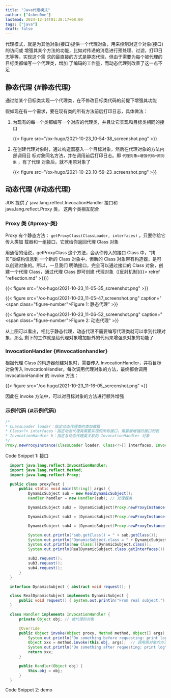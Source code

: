 ```yaml
---
title: "Java代理模式"
author: ["4shen0ne"]
lastmod: 2024-12-14T01:38:17+08:00
tags: ["java"]
draft: false
---
```


代理模式，就是为其他对象(接口)提供一个代理对象，用来控制对这个对象(接口)的访问或
增强其某个方法的功能，比如对传递的消息进行预处理、过滤，打印日志等等。实现这个需
求的最直接的方式是静态代理，但由于需要为每个被代理的目标类都编写一个代理类，增加
了编码的工作量，而动态代理则改善了这一点不足


## 静态代理 {#静态代理}

通过给某个目标类实现一个代理类，在不修改目标类代码的前提下增强其功能

假如现在有一个需求，要在现有类的所有方法前后打印日志，具体做法：

1.  为现有的每一个类都编写一个对应的代理类，并且让它实现和目标类相同的接口

    {{< figure src="/ox-hugo/2021-10-23_10-54-38_screenshot.png" >}}

2.  在创建代理对象时，通过构造器塞入一个目标对象，然后在代理对象的方法内部调用目
    标对象同名方法，并在调用前后打印日志。即 `代理对象=增强代码+原对象` ，有了代理
    对象后，就不用原对象了

    {{< figure src="/ox-hugo/2021-10-23_10-59-23_screenshot.png" >}}


## 动态代理 {#动态代理}

JDK 提供了 java.lang.reflect.InvocationHandler 接口和 java.lang.reflect.Proxy 类，
这两个类相互配合


### Proxy 类 {#proxy-类}

Proxy 有个静态方法： `getProxyClass(ClassLoader, interfaces)` ，只要你给它传入类加
载器和一组接口，它就给你返回代理 Class 对象

用通俗的话说，getProxyClass 这个方法，会从你传入的接口 Class 中，“拷贝”类结构信息到
一个新的 Class 对象中，但新的 Class 对象带有构造器，是可以创建对象的。所以，一旦我们
明确接口，完全可以通过接口的 Class 对象，创建一个代理 Class，通过代理 Class 即可创建
代理对象（[反射机制]({{< relref "reflection.md" >}})）

{{< figure src="/ox-hugo/2021-10-23_11-05-35_screenshot.png" >}}

{{< figure src="/ox-hugo/2021-10-23_11-05-47_screenshot.png" caption="<span class=\"figure-number\">Figure 1: </span>静态代理" >}}

{{< figure src="/ox-hugo/2021-10-23_11-06-52_screenshot.png" caption="<span class=\"figure-number\">Figure 2: </span>动态代理" >}}

从上图可以看出，相比于静态代理，动态代理不需要编写代理类就可以拿到代理对象，那么
剩下的工作就是给代理对象增加额外的代码来增强原对象的功能了


### InvocationHandler {#invocationhandler}

根据代理 Class 的构造器创建对象时，需要传入 InvocationHandler，并将目标对象传入
InvocationHandler。每次调用代理对象的方法，最终都会调用 InvocationHandler 的 invoke
方法：

{{< figure src="/ox-hugo/2021-10-23_11-16-05_screenshot.png" >}}

因此在 invoke 方法中，可以对目标对象的方法进行额外增强


### 示例代码 {#示例代码}

```java
/*
* CLassLoader loader：指定动态代理类的类加载器
* Class<?> interfaces：指定动态代理类需要实现的所有接口，需要被增强的接口列表
* InvocationHandler h：指定与动态代理类关联的 InvocationHandler 对象
*/
Proxy.newProxyInstance(ClassLoader loader, Class<?>[] interfaces, InvocationHandler h)
```
<div class="src-block-caption">
  <span class="src-block-number">Code Snippet 1:</span>
  接口
</div>

```java
  import java.lang.reflect.InvocationHandler;
  import java.lang.reflect.Method;
  import java.lang.reflect.Proxy;

  public class proxyTest {
      public static void main(String[] args) {
          DynamicSubject sub = new RealDynamicSubject();
          Handler handler = new Handler(sub); // 处理器类

          DynamicSubject sub2 = (DynamicSubject)Proxy.newProxyInstance(DynamicSubject.class.getClassLoader(), new Class[]{DynamicSubject.class}, handler);

          DynamicSubject sub3 = (DynamicSubject)Proxy.newProxyInstance(DynamicSubject.class.getClassLoader(), sub.getClass().getInterfaces(), handler);

          DynamicSubject sub4 = (DynamicSubject)Proxy.newProxyInstance(DynamicSubject.class.getClassLoader(), RealDynamicSubject.class.getInterfaces(), handler);

          System.out.println("sub.getClass() = " + sub.getClass());
          System.out.println("DynamicSubject.class = " + DynamicSubject.class);
          System.out.println(new Class[]{DynamicSubject.class});
          System.out.println(RealDynamicSubject.class.getInterfaces());

          sub2.request();
          sub3.request();
          sub4.request();
      }
  }

  interface DynamicSubject { abstract void request(); }

  class RealDynamicSubject implements DynamicSubject {
      public void request() { System.out.println("From real subject."); }
  }

  class Handler implements InvocationHandler {
      private Object obj; // 被代理的对象

      @Override
      public Object invoke(Object proxy, Method method, Object[] args) throws Throwable {
          System.out.println("Do something before requesting: print log");
          Object xxx = method.invoke(this.obj, args);  // 调用原对象的方法
          System.out.println("Do something after requesting: print log");
          return xxx;
      }

      public Handler(Object obj) {
          this.obj = obj;
      }
  }
```
<div class="src-block-caption">
  <span class="src-block-number">Code Snippet 2:</span>
  demo
</div>
